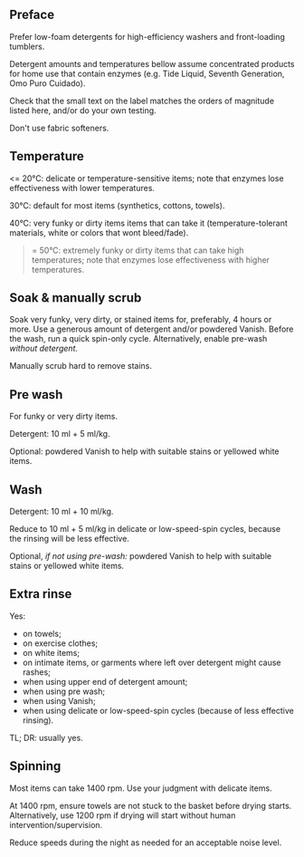 Preface
-------

Prefer low-foam detergents for high-efficiency washers and front-loading tumblers.

Detergent amounts and temperatures bellow assume concentrated products for home use that contain
enzymes (e.g. Tide Liquid, Seventh Generation, Omo Puro Cuidado).

Check that the small text on the label matches the orders of magnitude listed
here, and/or do your own testing.

Don't use fabric softeners.

Temperature
-----------

<= 20°C: delicate or temperature-sensitive items; note that enzymes lose effectiveness with lower
temperatures.

30°C: default for most items (synthetics, cottons, towels).

40°C: very funky or dirty items items that can take it (temperature-tolerant materials, white or
colors that wont bleed/fade).

>= 50°C: extremely funky or dirty items that can take high temperatures; note that enzymes lose
effectiveness with higher temperatures.

Soak & manually scrub
---------------------

Soak very funky, very dirty, or stained items for, preferably, 4 hours or more. Use a generous
amount of detergent and/or powdered Vanish. Before the wash, run a quick spin-only cycle.
Alternatively, enable pre-wash *without detergent.*

Manually scrub hard to remove stains.

Pre wash
--------

For funky or very dirty items.

Detergent: 10 ml + 5 ml/kg.

Optional: powdered Vanish to help with suitable stains or yellowed white items.

Wash
----

Detergent: 10 ml + 10 ml/kg.

Reduce to 10 ml + 5 ml/kg in delicate or low-speed-spin cycles, because the rinsing will be less
effective.

Optional, *if not using pre-wash:* powdered Vanish to help with suitable stains or yellowed white
items.

Extra rinse
-----------

Yes:

- on towels;
- on exercise clothes; 
- on white items;
- on intimate items, or garments where left over detergent might cause rashes;
- when using upper end of detergent amount;
- when using pre wash;
- when using Vanish;
- when using delicate or low-speed-spin cycles (because of less effective rinsing).

TL; DR: usually yes.

Spinning
--------

Most items can take 1400 rpm. Use your judgment with delicate items.

At 1400 rpm, ensure towels are not stuck to the basket before drying starts. Alternatively, use
1200 rpm if drying will start without human intervention/supervision.

Reduce speeds during the night as needed for an acceptable noise level.
